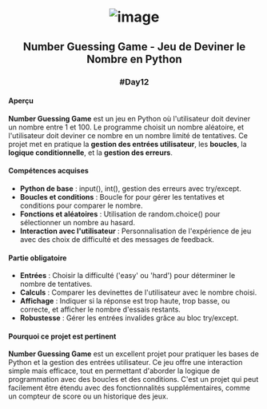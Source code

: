 # <p align="center"> ![image](https://github.com/user-attachments/assets/8739a22b-0609-419e-b357-a4ef81b3ce05) </p>

## <p align="center"> Number Guessing Game - Jeu de Deviner le Nombre en Python </p>
### <p align="center"> #Day12 </p>

#### Aperçu
**Number Guessing Game** est un jeu en Python où l'utilisateur doit deviner un nombre entre 1 et 100. Le programme choisit un nombre aléatoire, et l'utilisateur doit deviner ce nombre en un nombre limité de tentatives. Ce projet met en pratique la **gestion des entrées utilisateur**, les **boucles**, la **logique conditionnelle**, et la **gestion des erreurs**.

#### Compétences acquises
- **Python de base** : input(), int(), gestion des erreurs avec try/except.
- **Boucles et conditions** : Boucle for pour gérer les tentatives et conditions pour comparer le nombre.
- **Fonctions et aléatoires** : Utilisation de random.choice() pour sélectionner un nombre au hasard.
- **Interaction avec l'utilisateur** : Personnalisation de l'expérience de jeu avec des choix de difficulté et des messages de feedback.

#### Partie obligatoire
- **Entrées** : Choisir la difficulté ('easy' ou 'hard') pour déterminer le nombre de tentatives.
- **Calculs** : Comparer les devinettes de l'utilisateur avec le nombre choisi.
- **Affichage** : Indiquer si la réponse est trop haute, trop basse, ou correcte, et afficher le nombre d'essais restants.
- **Robustesse** : Gérer les entrées invalides grâce au bloc try/except.

#### Pourquoi ce projet est pertinent
**Number Guessing Game** est un excellent projet pour pratiquer les bases de Python et la gestion des entrées utilisateur. Ce jeu offre une interaction simple mais efficace, tout en permettant d'aborder la logique de programmation avec des boucles et des conditions. C'est un projet qui peut facilement être étendu avec des fonctionnalités supplémentaires, comme un compteur de score ou un historique des jeux.
